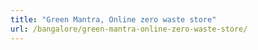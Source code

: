 ```yaml
---
title: "Green Mantra, Online zero waste store"
url: /bangalore/green-mantra-online-zero-waste-store/
---
```

